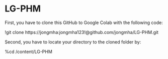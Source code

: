 # LG-PHM

First, you have to clone this GitHub to Google Colab with the following code:

!git clone https://jongmha:jongmha123!@github.com/jongmha/LG-PHM.git

Second, you have to locate your directory to the cloned folder by:

%cd /content/LG-PHM
